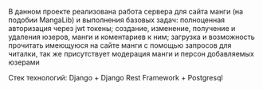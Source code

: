 В данном проекте реализована работа сервера для сайта манги (на подобии MangaLib) и выполнения базовых задач: полноценная авторизация через jwt токены; создание, изменение, получение и удаления юзеров, манги и коментариев к ним; загрузка и возможность  прочитать имеющуюся на сайте манги с помощью запросов для читалки, так же присутствует модерация манги и персон добавляемых юзерами

Стек технологий: Django + Django Rest Framework + Postgresql
